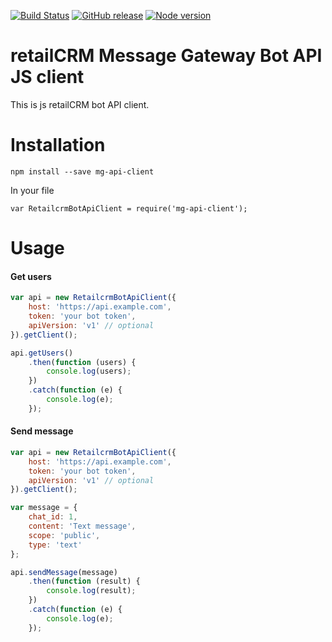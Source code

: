 [![Build Status](https://img.shields.io/travis/retailcrm/mg-bot-api-client-js/master.svg?logo=travis&style=flat-square)](https://travis-ci.org/retailcrm/mg-bot-api-client-js)
[![GitHub release](https://img.shields.io/github/release/retailcrm/mg-bot-api-client-js.svg?style=flat-square)](https://github.com/retailcrm/mg-bot-api-client-js/releases)
[![Node version](https://img.shields.io/node/v/mg-api-client.svg?style=flat-square)](https://www.npmjs.com/package/mg-api-client)


# retailCRM Message Gateway Bot API JS client

This is js retailCRM bot API client.

# Installation
```
npm install --save mg-api-client
```
In your file
```
var RetailcrmBotApiClient = require('mg-api-client');
```
# Usage
#### Get users
```javascript
var api = new RetailcrmBotApiClient({
    host: 'https://api.example.com',
    token: 'your bot token',
    apiVersion: 'v1' // optional
}).getClient();

api.getUsers()
    .then(function (users) {
        console.log(users);
    })
    .catch(function (e) {
        console.log(e);
    });
```

#### Send message
```javascript
var api = new RetailcrmBotApiClient({
    host: 'https://api.example.com',
    token: 'your bot token',
    apiVersion: 'v1' // optional
}).getClient();

var message = {
    chat_id: 1,
    content: 'Text message',
    scope: 'public',
    type: 'text'
};

api.sendMessage(message)
    .then(function (result) {
        console.log(result);
    })
    .catch(function (e) {
        console.log(e);
    });
```
